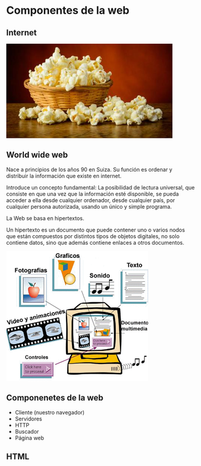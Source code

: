 # Componentes de la web

## Internet
![test](images/canchita.jpg)
## World wide web

Nace a principios de los años 90 en Suiza. Su función es ordenar y distribuir la información que existe en internet.

Introduce un concepto fundamental: La posibilidad de lectura universal, que consiste en que una vez que la información esté disponible, se pueda acceder a ella desde cualquier ordenador, desde cualquier país, por cualquier persona autorizada, usando un único y simple programa.

La Web se basa en hipertextos.

Un hipertexto es un documento que puede contener uno o varios nodos que están compuestos por distintos tipos de objetos digitales,
no solo contiene datos, sino que además contiene enlaces a otros documentos.

![Flujo inicial de la aplicacion](images/hipertexto.gif)

## Componenetes de la web
- Cliente (nuestro navegador)
- Servidores
- HTTP
- Buscador 
- Página web

## HTML






